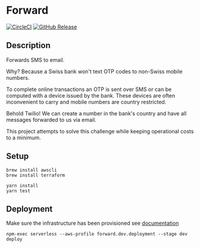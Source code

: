 # Forward

[![CircleCI](https://img.shields.io/circleci/project/github/timstott/forward.svg?style=flat-square)](https://circleci.com/gh/timstott/forward/tree/master)
[![GitHub Release](https://img.shields.io/github/release/timstott/forward.svg?style=flat-square)](https://github.com/timstott/forward/releases)

## Description

Forwards SMS to email.

Why? Because a Swiss bank won't text OTP codes to non-Swiss mobile numbers.

To complete online transactions an OTP is sent over SMS or can
be computed with a device issued by the bank. These devices are often
inconvenient to carry and mobile numbers are country restricted.

Behold Twilio! We can create a number in the bank's country and
have all messages forwarded to us via email.

This project attempts to solve this challenge while keeping operational costs
to a minimum.

## Setup

```console
brew install awscli
brew install terraform

yarn install
yarn test
```

## Deployment
Make sure the infrastructure has been provisioned see [documentation](./infrastructure/README.md)

```console
npm-exec serverless --aws-profile forward.dev.deployment --stage dev deploy
```
